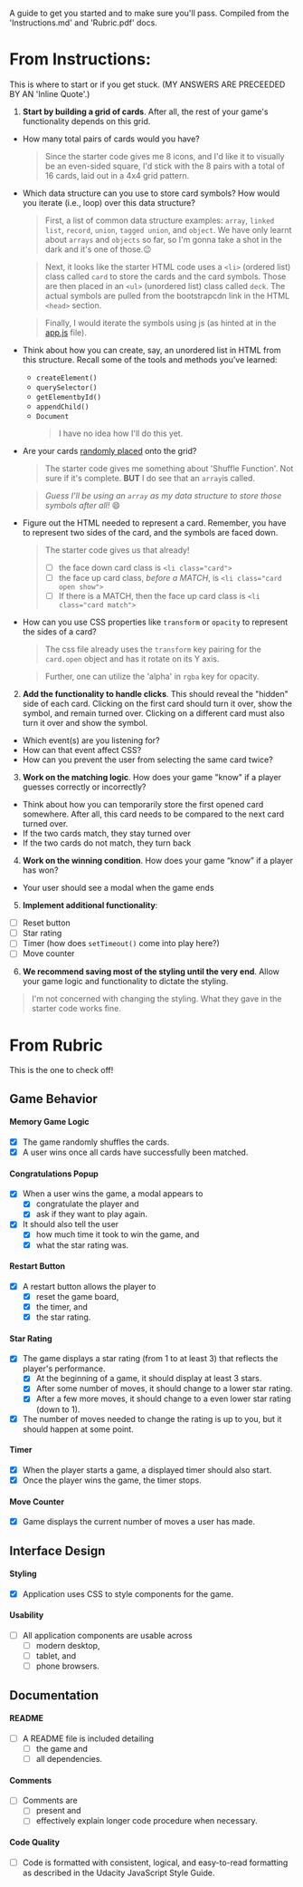 A guide to get you started and to make sure you'll pass. Compiled from the 'Instructions.md' and 'Rubric.pdf' docs.
# From Instructions:
This is where to start or if you get stuck. (MY ANSWERS ARE PRECEEDED BY AN 'Inline Quote'.)

1. **Start by building a grid of cards**. After all, the rest of your game's functionality depends on this grid.
  * How many total pairs of cards would you have?

    >Since the starter code gives me 8 icons, and I'd like it to visually be an even-sided square, I'd stick with the 8 pairs with a total of 16 cards, laid out in a 4x4 grid pattern.

  * Which data structure can you use to store card symbols? How would you iterate (i.e., loop) over this data structure?

    >First, a list of common data structure examples: `array`, `linked list`, `record`, `union`, `tagged union`, and `object`. We have only learnt about `arrays` and `objects` so far, so I'm gonna take a shot in the dark and it's one of those.:wink:

    >Next, it looks like the starter HTML code uses a `<li>` (ordered list) class called `card` to store the cards and the card symbols. Those are then placed in an `<ul>` (unordered list) class called `deck`. The actual symbols are pulled from the bootstrapcdn link in the HTML `<head>` section.

    >Finally, I would iterate the symbols using js (as hinted at in the [app.js](/js/app.js) file).

  * Think about how you can create, say, an unordered list in HTML from this structure. Recall some of the tools and methods you've learned:
    * `createElement()`
    * `querySelector()`
    * `getElementbyId()`
    * `appendChild()`
    * `Document`
      > I have no idea how I'll do this yet.

  * Are your cards [randomly placed](https://stackoverflow.com/questions/2450954/how-to-randomize-shuffle-a-javascript-array/2450976#2450976) onto the grid?

    >The starter code gives me something about 'Shuffle Function'. Not sure if it's complete. **BUT**  I do see that an `array`is called.

    >_Guess I'll be using an `array` as my data structure to store those symbols after all!_ :smile:

  * Figure out the HTML needed to represent a card. Remember, you have to represent two sides of the card, and the symbols are faced down.

    >The starter code gives us that already!
    >- [ ] the face down card class is `<li class="card">`
    >- [ ] the face up card class, _before a MATCH_, is `<li class="card open show">`
    >- [ ] If there is a MATCH, then the face up card class is `<li class="card match">`

  * How can you use CSS properties like `transform` or `opacity` to represent the sides of a card?

    >The css file already uses the `transform` key pairing for the `card.open` object and has it rotate on its Y axis.

    > Further, one can utilize the 'alpha' in `rgba` key for opacity.

2. **Add the functionality to handle clicks**. This should reveal the "hidden" side of each card. Clicking on the first card should turn it over, show the symbol, and remain turned over. Clicking on a different card must also turn it over and show the symbol.

  * Which event(s) are you listening for?
  * How can that event affect CSS?
  * How can you prevent the user from selecting the same card twice?

3. **Work on the matching logic**. How does your game "know" if a player guesses correctly or incorrectly?

  * Think about how you can temporarily store the first opened card somewhere. After all, this card needs to be compared to the next card turned over.
  * If the two cards match, they stay turned over
  * If the two cards do not match, they turn back

4. **Work on the winning condition**. How does your game “know” if a player has won?

  * Your user should see a modal when the game ends

5. **Implement additional functionality**:

 - [ ] Reset button
 - [ ] Star rating
 - [ ] Timer (how does `setTimeout()` come into play here?)
 - [ ] Move counter

6. **We recommend saving most of the styling until the very end**. Allow your game logic and functionality to dictate the styling.

>I'm not concerned with changing the styling. What they gave in the starter code works fine.

# From Rubric

This is the one to check off!
## Game Behavior

#### Memory Game Logic

- [x] The game randomly shuffles the cards.
- [x] A user wins once all cards have successfully been matched.

#### Congratulations Popup

- [x] When a user wins the game, a modal appears to
  - [x] congratulate the player and
  - [x] ask if they want to play again.
- [x] It should also tell the user
  - [x] how much time it took to win the game, and
  - [x] what the star rating was.

#### Restart Button

- [x] A restart button allows the player to
  - [x] reset the game board,
  - [x] the timer, and
  - [x] the star rating.

#### Star Rating

- [x] The game displays a star rating (from 1 to at least 3) that reflects the player's performance.
  - [x] At the beginning of a game, it should display at least 3 stars.
  - [x] After some number of moves, it should change to a lower star rating.
  - [x] After a few more moves, it should change to a even lower star rating (down to 1).
- [x] The number of moves needed to change the rating is up to you, but it should happen at some point.

#### Timer

- [x] When the player starts a game, a displayed timer should also start.
- [x] Once the player wins the game, the timer stops.

#### Move Counter

- [x] Game displays the current number of moves a user has made.

## Interface Design

#### Styling

- [x] Application uses CSS to style components for the game.

#### Usability

- [ ] All application components are usable across
  - [ ] modern desktop,
  - [ ] tablet, and
  - [ ] phone browsers.

## Documentation

#### README

- [ ] A README file is included detailing
  - [ ] the game and
  - [ ] all dependencies.

#### Comments

- [ ] Comments are
  - [ ] present and
  - [ ] effectively explain longer code procedure when necessary.

#### Code Quality

- [ ] Code is formatted with consistent, logical, and easy-to-read formatting as described in the Udacity JavaScript Style Guide.
